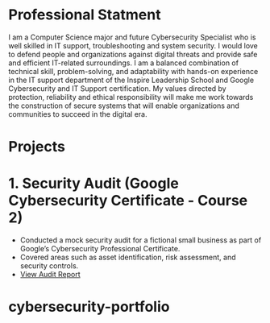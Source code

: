 # Professional Statment

I am a Computer Science major and future Cybersecurity Specialist who is well skilled in IT support, troubleshooting and system security. I would love to defend people and organizations against digital threats and provide safe and efficient IT-related surroundings. I am a balanced combination of technical skill, problem-solving, and adaptability with hands-on experience in the IT support department of the Inspire Leadership School and Google Cybersecurity and IT Support certification. My values directed by protection, reliability and ethical responsibility will make me work towards the construction of secure systems that will enable organizations and communities to succeed in the digital era.

# Projects

# 1. Security Audit (Google Cybersecurity Certificate - Course 2)
- Conducted a mock security audit for a fictional small business as part of Google’s Cybersecurity Professional Certificate.
- Covered areas such as asset identification, risk assessment, and security controls.
- [View Audit Report](projects/security-audit.md)
  
# cybersecurity-portfolio
